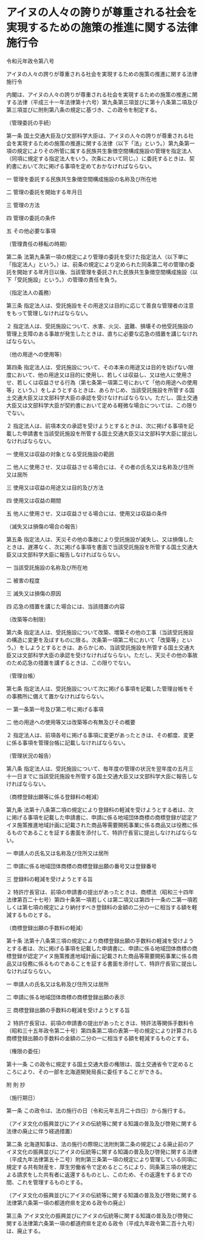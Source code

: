 # アイヌの人々の誇りが尊重される社会を実現するための施策の推進に関する法律施行令

令和元年政令第八号

アイヌの人々の誇りが尊重される社会を実現するための施策の推進に関する法律施行令

内閣は、アイヌの人々の誇りが尊重される社会を実現するための施策の推進に関する法律（平成三十一年法律第十六号）第九条第三項並びに第十八条第二項及び第三項並びに附則第八条の規定に基づき、この政令を制定する。

（管理委託の手続）

第一条 国土交通大臣及び文部科学大臣は、アイヌの人々の誇りが尊重される社会を実現するための施策の推進に関する法律（以下「法」という。）第九条第一項の規定によりその所管に属する民族共生象徴空間構成施設の管理を指定法人（同項に規定する指定法人をいう。次条において同じ。）に委託するときは、契約書において次に掲げる事項を定めておかなければならない。

一 管理を委託する民族共生象徴空間構成施設の名称及び所在地

二 管理の委託を開始する年月日

三 管理の方法

四 管理の委託の条件

五 その他必要な事項

（管理責任の移転の時期）

第二条 法第九条第一項の規定により管理の委託を受けた指定法人（以下単に「指定法人」という。）は、前条の規定により定められた同条第二号の管理の委託を開始する年月日以後、当該管理を委託された民族共生象徴空間構成施設（以下「受託施設」という。）の管理の責任を負う。

（指定法人の義務）

第三条 指定法人は、受託施設をその用途又は目的に応じて善良な管理者の注意をもって管理しなければならない。

２ 指定法人は、受託施設について、水害、火災、盗難、損壊その他受託施設の管理上支障のある事故が発生したときは、直ちに必要な応急の措置を講じなければならない。

（他の用途への使用等）

第四条 指定法人は、受託施設について、その本来の用途又は目的を妨げない限度において、他の用途又は目的に使用し、若しくは収益し、又は他人に使用させ、若しくは収益させる行為（第七条第一項第二号において「他の用途への使用等」という。）をしようとするときは、あらかじめ、当該受託施設を所管する国土交通大臣又は文部科学大臣の承認を受けなければならない。ただし、国土交通大臣又は文部科学大臣が契約書において定める軽微な場合については、この限りでない。

２ 指定法人は、前項本文の承認を受けようとするときは、次に掲げる事項を記載した申請書を当該受託施設を所管する国土交通大臣又は文部科学大臣に提出しなければならない。

一 使用又は収益の対象となる受託施設の範囲

二 他人に使用させ、又は収益させる場合には、その者の氏名又は名称及び住所又は居所

三 使用又は収益の用途又は目的及び方法

四 使用又は収益の期間

五 他人に使用させ、又は収益させる場合には、使用又は収益の条件

（滅失又は損傷の場合の報告）

第五条 指定法人は、天災その他の事故により受託施設が滅失し、又は損傷したときは、遅滞なく、次に掲げる事項を書面で当該受託施設を所管する国土交通大臣又は文部科学大臣に報告しなければならない。

一 当該受託施設の名称及び所在地

二 被害の程度

三 滅失又は損傷の原因

四 応急の措置を講じた場合には、当該措置の内容

（改築等の制限）

第六条 指定法人は、受託施設について改築、増築その他の工事（当該受託施設の構造に変更を及ぼすものに限る。次条第一項第二号において「改築等」という。）をしようとするときは、あらかじめ、当該受託施設を所管する国土交通大臣又は文部科学大臣の承認を受けなければならない。ただし、天災その他の事故のため応急の措置を講ずるときは、この限りでない。

（管理台帳）

第七条 指定法人は、受託施設について次に掲げる事項を記載した管理台帳をその事務所に備えて置かなければならない。

一 第一条第一号及び第二号に掲げる事項

二 他の用途への使用等又は改築等の有無及びその概要

２ 指定法人は、前項各号に掲げる事項に変更があったときは、その都度、変更に係る事項を管理台帳に記載しなければならない。

（管理状況の報告）

第八条 指定法人は、受託施設について、毎年度の管理の状況を翌年度の五月三十一日までに当該受託施設を所管する国土交通大臣又は文部科学大臣に報告しなければならない。

（商標登録出願等に係る登録料の軽減）

第九条 法第十八条第二項の規定により登録料の軽減を受けようとする者は、次に掲げる事項を記載した申請書に、申請に係る地域団体商標の商標登録が認定アイヌ施策推進地域計画に記載された商品等需要開拓事業に係る商品又は役務に係るものであることを証する書面を添付して、特許庁長官に提出しなければならない。

一 申請人の氏名又は名称及び住所又は居所

二 申請に係る地域団体商標の商標登録出願の番号又は登録番号

三 登録料の軽減を受けようとする旨

２ 特許庁長官は、前項の申請書の提出があったときは、商標法（昭和三十四年法律第百二十七号）第四十条第一項若しくは第二項又は第四十一条の二第一項若しくは第七項の規定により納付すべき登録料の金額の二分の一に相当する額を軽減するものとする。

（商標登録出願の手数料の軽減）

第十条 法第十八条第三項の規定により商標登録出願の手数料の軽減を受けようとする者は、次に掲げる事項を記載した申請書に、申請に係る地域団体商標の商標登録が認定アイヌ施策推進地域計画に記載された商品等需要開拓事業に係る商品又は役務に係るものであることを証する書面を添付して、特許庁長官に提出しなければならない。

一 申請人の氏名又は名称及び住所又は居所

二 申請に係る地域団体商標の商標登録出願の表示

三 商標登録出願の手数料の軽減を受けようとする旨

２ 特許庁長官は、前項の申請書の提出があったときは、特許法等関係手数料令（昭和三十五年政令第二十号）第四条第二項の表第一号の規定により計算される商標登録出願の手数料の金額の二分の一に相当する額を軽減するものとする。

（権限の委任）

第十一条 この政令に規定する国土交通大臣の権限は、国土交通省令で定めるところにより、その一部を北海道開発局長に委任することができる。

附 則 抄

（施行期日）

第一条 この政令は、法の施行の日（令和元年五月二十四日）から施行する。

（アイヌ文化の振興並びにアイヌの伝統等に関する知識の普及及び啓発に関する法律の廃止に伴う経過措置）

第二条 北海道知事は、法の施行の際現に法附則第二条の規定による廃止前のアイヌ文化の振興並びにアイヌの伝統等に関する知識の普及及び啓発に関する法律（平成九年法律第五十二号）附則第三条第一項の規定により管理している同項に規定する共有財産を、厚生労働省令で定めるところにより、同条第三項の規定による請求をした共有者に返還するものとし、このため、その返還をするまでの間、これを管理するものとする。

（アイヌ文化の振興並びにアイヌの伝統等に関する知識の普及及び啓発に関する法律第六条第一項の都道府県を定める政令の廃止）

第三条 アイヌ文化の振興並びにアイヌの伝統等に関する知識の普及及び啓発に関する法律第六条第一項の都道府県を定める政令（平成九年政令第二百十九号）は、廃止する。
